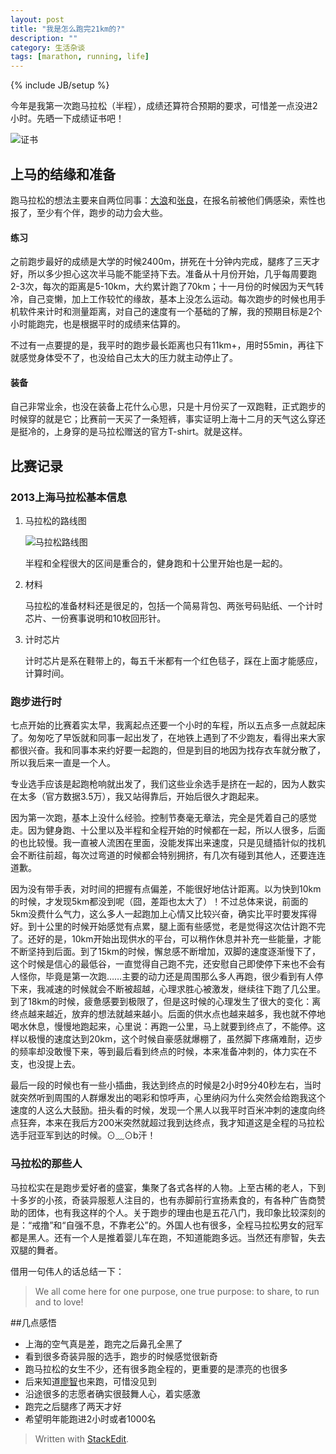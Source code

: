 ```yaml
---
layout: post
title: "我是怎么跑完21km的?"
description: ""
category: 生活杂谈
tags: [marathon, running, life]
---
```

{% include JB/setup %}

今年是我第一次跑马拉松（半程），成绩还算符合预期的要求，可惜差一点没进2小时。先晒一下成绩证书吧！


![证书][2]

## 上马的结缘和准备

跑马拉松的想法主要来自两位同事：[大浪](http://weibo.com/idalang)和[张良](http://weibo.com/p/1005052591334195)，在报名前被他们俩感染，索性也报了，至少有个伴，跑步的动力会大些。

#### 练习
之前跑步最好的成绩是大学的时候2400m，拼死在十分钟内完成，腿疼了三天才好，所以多少担心这次半马能不能坚持下去。准备从十月份开始，几乎每周要跑2-3次，每次的距离是5-10km，大约累计跑了70km；十一月份的时候因为天气转冷，自己变懒，加上工作较忙的缘故，基本上没怎么运动。每次跑步的时候也用手机软件来计时和测量距离，对自己的速度有一个基础的了解，我的预期目标是2个小时能跑完，也是根据平时的成绩来估算的。

不过有一点要提的是，我平时的跑步最长距离也只有11km+，用时55min，再往下就感觉身体受不了，也没给自己太大的压力就主动停止了。

#### 装备
自己非常业余，也没在装备上花什么心思，只是十月份买了一双跑鞋，正式跑步的时候穿的就是它；比赛前一天买了一条短裤，事实证明上海十二月的天气这么穿还是挺冷的，上身穿的是马拉松赠送的官方T-shirt。就是这样。


## 比赛记录

### 2013上海马拉松基本信息
1. 马拉松的路线图

    ![马拉松路线图][1]

    半程和全程很大的区间是重合的，健身跑和十公里开始也是一起的。

2. 材料

    马拉松的准备材料还是很足的，包括一个简易背包、两张号码贴纸、一个计时芯片、一份赛事说明和10枚回形针。

3. 计时芯片

    计时芯片是系在鞋带上的，每五千米都有一个红色毯子，踩在上面才能感应，计算时间。

###  跑步进行时
七点开始的比赛着实太早，我离起点还要一个小时的车程，所以五点多一点就起床了。匆匆吃了早饭就和同事一起出发了，在地铁上遇到了不少跑友，看得出来大家都很兴奋。我和同事本来约好要一起跑的，但是到目的地因为找存衣车就分散了，所以我后来一直是一个人。

专业选手应该是起跑枪响就出发了，我们这些业余选手是挤在一起的，因为人数实在太多（官方数据3.5万），我又站得靠后，开始后很久才跑起来。

因为第一次跑，基本上没什么经验。控制节奏毫无章法，完全是凭着自己的感觉走。因为健身跑、十公里以及半程和全程开始的时候都在一起，所以人很多，后面的也比较慢。我一直被人流困在里面，没能发挥出来速度，只是见缝插针似的找机会不断往前超，每次过弯道的时候都会特别拥挤，有几次有碰到其他人，还要连连道歉。

因为没有带手表，对时间的把握有点偏差，不能很好地估计距离。以为快到10km的时候，才发现5km都没到呢（囧，差距也太大了）！不过总体来说，前面的5km没费什么气力，这么多人一起跑加上心情又比较兴奋，确实比平时要发挥得好。到十公里的时候开始感觉有点累，腿上面有些感觉，老是觉得这次估计跑不完了。还好的是，10km开始出现供水的平台，可以稍作休息并补充一些能量，才能不断坚持到后面。到了15km的时候，懈怠感不断增加，双脚的速度逐渐慢下了，这个时候是信心的最低谷，一直觉得自己跑不完，还安慰自己即使停下来也不会有人怪你，毕竟是第一次跑……主要的动力还是周围那么多人再跑，很少看到有人停下来，我减速的时候就会不断被超越，心理求胜心被激发，继续往下跑了几公里。到了18km的时候，疲惫感要到极限了，但是这时候的心理发生了很大的变化：离终点越来越近，放弃的想法就越来越小。后面的供水点也越来越多，我也就不停地喝水休息，慢慢地跑起来，心里说：再跑一公里，马上就要到终点了，不能停。这样以极慢的速度达到20km，这个时候自豪感就爆棚了，虽然脚下疼痛难耐，迈步的频率却没敢慢下来，等到最后看到终点的时候，本来准备冲刺的，体力实在不支，也没提上去。

最后一段的时候也有一些小插曲，我达到终点的时候是2小时9分40秒左右，当时就突然听到周围的人群爆发出的喝彩和惊呼声，心里纳闷为什么突然会给跑我这个速度的人这么大鼓励。扭头看的时候，发现一个黑人以我平时百米冲刺的速度向终点狂奔，本来在我后方200米突然就超过我到达终点，我才知道这是全程的马拉松选手冠亚军到达的时候。⊙﹏⊙b汗！

### 马拉松的那些人
马拉松实在是跑步爱好者的盛宴，集聚了各式各样的人物。上至古稀的老人，下到十多岁的小孩，奇装异服惹人注目的，也有赤脚前行宣扬素食的，有各种广告商赞助的团体，也有我这样的个人。关于跑步的理由也是五花八门，我印象比较深刻的是：“戒撸”和“自强不息，不靠老公”的。外国人也有很多，全程马拉松男女的冠军都是黑人。还有一个人是推着婴儿车在跑，不知道能跑多远。当然还有廖智，失去双腿的舞者。

借用一句伟人的话总结一下：

> We all come here for one purpose, one true purpose: to share, to run and to love!

##几点感悟
+ 上海的空气真是差，跑完之后鼻孔全黑了
+ 看到很多奇装异服的选手，跑步的时候感觉很新奇
+ 跑马拉松的女生不少，还有很多跑全程的，更重要的是漂亮的也很多
+ 后来知道[廖智](http://weibo.com/guwuchina)也来跑，可惜没见到
+ 沿途很多的志愿者确实很鼓舞人心，着实感激
+ 跑完之后腿疼了两天才好
+ 希望明年能跑进2小时或者1000名

> Written with [StackEdit](https://stackedit.io/).


[1]: http://www1.shmarathon.com/images/shmarathon_map.jpg
[2]: http://cizixs.u.qiniudn.com/marathon.png
